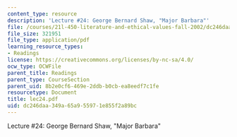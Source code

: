 ```yaml
---
content_type: resource
description: 'Lecture #24: George Bernard Shaw, "Major Barbara"'
file: /courses/21l-450-literature-and-ethical-values-fall-2002/dc246daa349a65a955971e855f2a89bc_lec24.pdf
file_size: 321951
file_type: application/pdf
learning_resource_types:
- Readings
license: https://creativecommons.org/licenses/by-nc-sa/4.0/
ocw_type: OCWFile
parent_title: Readings
parent_type: CourseSection
parent_uid: 8b2e0cf6-469e-2ddb-b0cb-ea8eedf7c1fe
resourcetype: Document
title: lec24.pdf
uid: dc246daa-349a-65a9-5597-1e855f2a89bc
---
```

Lecture #24: George Bernard Shaw, "Major Barbara"